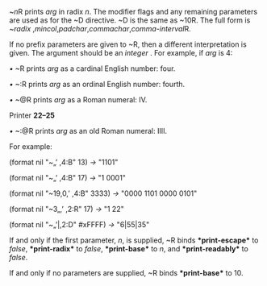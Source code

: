  

~*n*R prints *arg* in radix *n*. The modifier flags and any remaining parameters are used as for the ~D directive. ~D is the same as ~10R. The full form is ~*radix* ,*mincol*,*padchar*,*commachar*,*comma-interval*R. 

If no prefix parameters are given to ~R, then a different interpretation is given. The argument should be an *integer* . For example, if *arg* is 4: 

*•* ~R prints *arg* as a cardinal English number: four. 

*•* ~:R prints *arg* as an ordinal English number: fourth. 

*•* ~@R prints *arg* as a Roman numeral: IV. 

Printer **22–25**

 

 

*•* ~:@R prints *arg* as an old Roman numeral: IIII. 

For example: 

(format nil "~„’ ,4:B" 13) *→* "1101" 

(format nil "~„’ ,4:B" 17) *→* "1 0001" 

(format nil "~19,0,’ ,4:B" 3333) *→* "0000 1101 0000 0101" 

(format nil "~3„,’ ,2:R" 17) *→* "1 22" 

(format nil "~„’|,2:D" #xFFFF) *→* "6|55|35" 

If and only if the first parameter, *n*, is supplied, ~R binds **\*print-escape\*** to *false*, **\*print-radix\*** to *false*, **\*print-base\*** to *n*, and **\*print-readably\*** to *false*. 

If and only if no parameters are supplied, ~R binds **\*print-base\*** to 10. 

